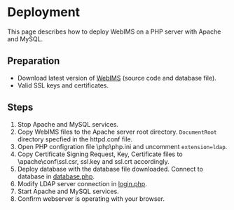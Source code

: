 # Deployment
This page describes how to deploy WebIMS on a PHP server with Apache and MySQL.

## Preparation
- Download latest version of [WebIMS](https://github.com/zammitjohn/WebIMS/releases) (source code and database file).
- Valid SSL keys and certificates.

## Steps
1. Stop Apache and MySQL services.
2. Copy WebIMS files to the Apache server root directory. ```DocumentRoot``` directory specfied in the httpd.conf file.
3. Open PHP configration file \php\php.ini and uncomment ```extension=ldap```.
4. Copy Certificate Signing Request, Key, Certificate files to \apache\conf\ssl.csr, ssl.key and ssl.crt accordingly.
5. Deploy database with the database file downloaded. Connect to database in [database.php](../api/config/database.php).
6. Modify LDAP server connection in [login.php](../api/users/login.php).
7. Start Apache and MySQL services.
8. Confirm webserver is operating with your browser.